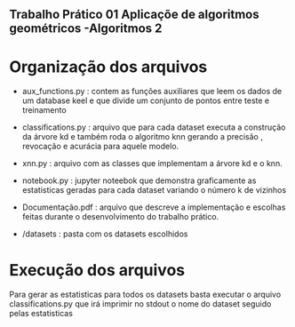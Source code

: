 ## Trabalho Prático 01 Aplicaçõe de algoritmos geométricos -Algoritmos 2

# Organização dos arquivos

- aux_functions.py : contem as funções auxiliares que leem os dados de um database
keel e que divide um conjunto de pontos entre teste e treinamento

- classifications.py : arquivo que  para cada dataset executa a construção da árvore kd
e também roda o algoritmo knn gerando a precisão , revocação e acurácia para aquele modelo.

- xnn.py : arquivo com as classes que implementam a árvore kd e o knn.

- notebook.py : jupyter noteebok que demonstra graficamente as estatisticas geradas
para cada dataset variando o número k de vizinhos

- Documentação.pdf : arquivo que descreve a implementação e escolhas feitas durante o 
desenvolvimento do trabalho prático.

- /datasets : pasta com os datasets escolhidos

# Execução dos arquivos

Para gerar as estatisticas para todos os datasets basta executar o arquivo classifications.py que irá imprimir no stdout o nome do dataset seguido pelas estatisticas
